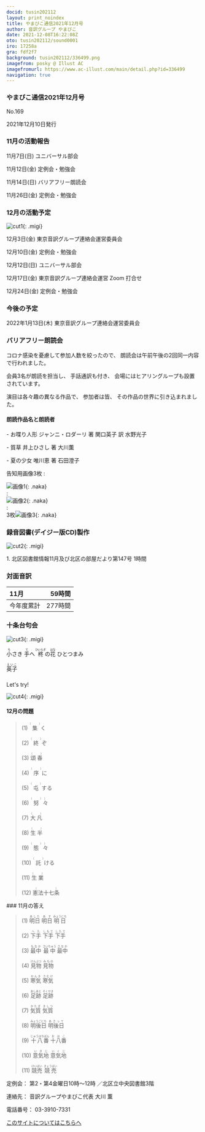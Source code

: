 ```yaml
---
docid: tusin202112
layout: print_noindex
title: やまびこ通信2021年12月号
author: 音訳グループ やまびこ
date: 2021-12-08T16:22:08Z
oto: tusin202112/sound0001
iro: 17258a
gra: fdf2f7
background: tusin202112/336499.png
imagefrom: posky @ Illust AC
imagefromurl: https://www.ac-illust.com/main/detail.php?id=336499
navigation: true
---
```



### <span data-dur="4.324" data-begin="2.750" id="xmri_0001" markdown="1">やまびこ通信2021年12月号</span>

<span data-dur="2.574" data-begin="7.074" id="xmri_0002" markdown="1">No.169</span>

<span data-dur="5.657" data-begin="9.648" id="xmri_0003" markdown="1">2021年12月10日発行</span>


### <span data-dur="3.608" data-begin="19.790" id="xmri_0006" markdown="1">11月の活動報告</span>

<span data-dur="2.297" data-begin="23.398" id="xmri_0007" markdown="1">11月7日(日) </span>
<span data-dur="2.503" data-begin="25.695" id="xmri_0008" markdown="1">ユニバーサル部会</span>

<span data-dur="2.494" data-begin="28.198" id="xmri_0009" markdown="1">11月12日(金) </span>
<span data-dur="2.986" data-begin="30.692" id="xmri_000A" markdown="1">定例会・勉強会</span>

<span data-dur="2.516" data-begin="33.678" id="xmri_000B" markdown="1">11月14日(日) </span>
<span data-dur="2.783" data-begin="36.194" id="xmri_000C" markdown="1">バリアフリー朗読会</span>

<span data-dur="2.742" data-begin="38.977" id="xmri_000D" markdown="1">11月26日(金) </span>
<span data-dur="4.386" data-begin="41.719" id="xmri_000E" markdown="1">定例会・勉強会</span>


### <span data-dur="3.367" data-begin="46.105" id="xmri_000F" markdown="1">12月の活動予定</span>

![cut1](media/tusin202112/cut1.png){: .migi}

<span data-dur="2.102" data-begin="51.322" id="xmri_0011" markdown="1">12月3日(金) </span>
<span data-dur="4.474" data-begin="53.424" id="xmri_0012" markdown="1">東京音訳グループ連絡会運営委員会</span>

<span data-dur="2.134" data-begin="57.898" id="xmri_0013" markdown="1">12月10日(金) </span>
<span data-dur="2.986" data-begin="60.032" id="xmri_0014" markdown="1">定例会・勉強会</span>

<span data-dur="2.41" data-begin="63.018" id="xmri_0015" markdown="1">12月12日(日) </span>
<span data-dur="2.504" data-begin="65.428" id="xmri_0016" markdown="1">ユニバーサル部会</span>

<span data-dur="2.494" data-begin="67.932" id="xmri_0017" markdown="1">12月17日(金) </span>
<span data-dur="5.166" data-begin="70.426" id="xmri_0018" markdown="1">東京音訳グループ連絡会運営 Zoom 打合せ</span>

<span data-dur="2.477" data-begin="75.592" id="xmri_0019" markdown="1">12月24日(金) </span>
<span data-dur="4.386" data-begin="78.069" id="xmri_001A" markdown="1">定例会・勉強会</span>


### <span data-dur="2.629" data-begin="82.455" id="xmri_001B" markdown="1">今後の予定</span>

<span data-dur="3.711" data-begin="85.084" id="xmri_001C" markdown="1">2022年1月13日(木) </span>
<span data-dur="5.874" data-begin="88.795" id="xmri_001D" markdown="1">東京音訳グループ連絡会運営委員会</span>


### <span data-dur="3.133" data-begin="94.669" id="xmri_001E" markdown="1">バリアフリー朗読会</span>

<span data-dur="3.932" data-begin="97.802" id="xmri_001F" markdown="1">コロナ感染を憂慮して参加人数を絞ったので、</span>
<span data-dur="6.399" data-begin="101.734" id="xmri_0020" markdown="1">朗読会は午前午後の2回同一内容で行われました。</span>

<span data-dur="2.835" data-begin="108.133" id="xmri_0021" markdown="1">会員3名が朗読を担当し、</span>
<span data-dur="1.787" data-begin="110.968" id="xmri_0022" markdown="1">手話通訳も付き、</span>
<span data-dur="4.905" data-begin="112.755" id="xmri_0023" markdown="1">会場にはヒアリングループも設置されています。</span>

<span data-dur="3.919" data-begin="117.660" id="xmri_0024" markdown="1">演目は各々趣の異なる作品で、</span>
<span data-dur="1.532" data-begin="121.579" id="xmri_0025" markdown="1">参加者は皆、</span>
<span data-dur="4.877" data-begin="123.111" id="xmri_0026" markdown="1">その作品の世界に引き込まれました。</span>

#### <span data-dur="2.884" data-begin="127.988" id="xmri_0027" markdown="1">朗読作品名と朗読者</span>

<span data-dur="1.499" data-begin="130.872" id="xmri_0028" markdown="1">- お喋り人形</span>
<span data-dur="3.429" data-begin="132.371" id="xmri_0029" markdown="1">ジャンニ・ロダーリ 著 関口英子 訳</span>
<span data-dur="1.869" data-begin="135.800" id="xmri_002A" markdown="1">水野光子</span>

<span data-dur="1.134" data-begin="137.669" id="xmri_002B" markdown="1">- 質草</span>
<span data-dur="1.757" data-begin="138.803" id="xmri_002C" markdown="1">井上ひさし 著</span>
<span data-dur="1.878" data-begin="140.560" id="xmri_002D" markdown="1">大川薫</span>

<span data-dur="1.411" data-begin="142.438" id="xmri_002E" markdown="1">- 夏の少女</span>
<span data-dur="1.689" data-begin="143.849" id="xmri_002F" markdown="1">唯川恵 著</span>
<span data-dur="2.561" data-begin="145.538" id="xmri_0030" markdown="1">石田澄子</span>

<span data-dur="3.174" data-begin="148.099" id="xmri_0031" markdown="1">告知用画像3枚</span>
: <div data-dur="25.973" data-begin="151.273" id="xmri_0032" markdown="1">![画像1](media/tusin202112/monitor1.png){: .naka}</div>
: <div data-dur="14.646" data-begin="177.246" id="xmri_0033" markdown="1">![画像2](media/tusin202112/monitor2.png){: .naka}</div>
: <div data-dur="23.49" data-begin="191.892" id="xmri_0034" markdown="1">3枚![画像3](media/tusin202112/monitor3.png){: .naka}</div><span data-dur="3.263" data-begin="215.382" id="xmri_0035" markdown="1"></span>


### <span data-dur="4.728" data-begin="218.645" id="xmri_0036" markdown="1">録音図書(デイジー版CD)製作</span>

![cut2](media/tusin202112/cut2.png){: .migi}



<span data-dur="0.816" data-begin="227.426" id="xmri_0039" markdown="1">1. </span>
<span data-dur="6.334" data-begin="228.242" id="xmri_003A" markdown="1">北区図書館情報11月及び北区の部屋だより第147号</span>
<span data-dur="3.417" data-begin="234.576" id="xmri_003B" markdown="1">1時間</span>


### <span data-dur="2.665" data-begin="237.993" id="xmri_003C" markdown="1">対面音訳</span>

<span data-dur="1.373" data-begin="240.658" id="xmri_003D" markdown="1">11月</span>|<span data-dur="2.317" data-begin="242.031" id="xmri_003E" markdown="1">59時間</span>
|:---|---:|
<span data-dur="1.591" data-begin="244.348" id="xmri_003F" markdown="1">今年度累計</span>|<span data-dur="4.301" data-begin="245.939" id="xmri_0040" markdown="1">277時間</span>


### <span data-dur="2.768" data-begin="250.240" id="xmri_0041" markdown="1">十条台句会</span>

![cut3](media/tusin202112/cut3.png){: .migi}

<span data-dur="9.025" data-begin="254.858" id="xmri_0043" markdown="1"><ruby>小<rp>(</rp><rt>ち</rt><rp>)</rp></ruby>さき <ruby>手<rp>(</rp><rt>て</rt><rp>)</rp></ruby>へ <ruby>柊<rp>(</rp><rt>ひいらぎ</rt><rp>)</rp></ruby>の<ruby>花<rp>(</rp><rt>はな</rt><rp>)</rp>
 </ruby>ひとつまみ</span>


<span data-dur="3.257" data-begin="263.883" id="xmri_0044" markdown="1" class="haigo"><ruby>英子<rp>(</rp><rt>えいこ</rt><rp>)</rp></ruby></span>


### 
<span data-dur="2.449" data-begin="267.640" id="xmri_0046" markdown="1">Let's try!</span>

![cut4](media/tusin202112/cut4.png){: .migi}


#### <span data-dur="2.914" data-begin="271.939" id="xmri_0048" markdown="1">12月の問題</span>





<blockquote markdown="1">
(1) <ruby>集<rp>(</rp><rt>（　　　）</rt><rp>)</rp></ruby>く

(2) <ruby>終<rp>(</rp><rt>（　　　）</rt><rp>)</rp></ruby>ぞ

(3) <ruby>頌春<rp>(</rp><rt>（　　　）</rt><rp>)</rp></ruby>

(4) <ruby>序<rp>(</rp><rt>（　　　）</rt><rp>)</rp></ruby>に

(5) <ruby>屯<rp>(</rp><rt>（　　　）</rt><rp>)</rp></ruby>する

(6) <ruby>努<rp>(</rp><rt>（　　　）</rt><rp>)</rp>々<rp>(</rp><rt>）</rt><rp>)</rp></ruby>

(7) <ruby>大凡<rp>(</rp><rt>（　　　）</rt><rp>)</rp></ruby>

(8) <ruby>生半<rp>(</rp><rt>（　　　）</rt><rp>)</rp></ruby>

(9) <ruby>態<rp>(</rp><rt>（　　　）</rt><rp>)</rp>々<rp>(</rp><rt>）</rt><rp>)</rp></ruby>

(10) <ruby>託<rp>(</rp><rt>（　　　）</rt><rp>)</rp></ruby>ける

(11) <ruby>生業<rp>(</rp><rt>（　　　）</rt><rp>)</rp></ruby>

(12) <ruby>憲法十七条<rp>(</rp><rt>（　　　）</rt><rp>)</rp></ruby>


</blockquote>
### <span data-dur="2.326" data-begin="279.378" id="xmri_004A" markdown="1">11月の答え</span>

<blockquote markdown="1">
<span data-dur="1.177" data-begin="281.704" id="xmri_004B" markdown="1">(1) </span>
<span data-dur="2.666" data-begin="282.881" id="xmri_004C" markdown="1"><ruby>明日<rp>(</rp><rt>あした</rt><rp>)</rp>
 </ruby><ruby>明日<rp>(</rp><rt>あす</rt><rp>)</rp></ruby> <ruby>明日<rp>(</rp><rt>みょうにち</rt><rp>)</rp></ruby></span>


<span data-dur="1.016" data-begin="285.547" id="xmri_004D" markdown="1">(2) </span>
<span data-dur="2.65" data-begin="286.563" id="xmri_004E" markdown="1"><ruby>下手<rp>(</rp><rt>へた</rt><rp>)</rp>
 </ruby><ruby>下手<rp>(</rp><rt>しもて</rt><rp>)</rp></ruby> <ruby>下手<rp>(</rp><rt>したて</rt><rp>)</rp></ruby></span>


<span data-dur="1.144" data-begin="289.213" id="xmri_004F" markdown="1">(3) </span>
<span data-dur="2.941" data-begin="290.357" id="xmri_0050" markdown="1"><ruby>最中<rp>(</rp><rt>もなか</rt><rp>)</rp>
 </ruby><ruby>最中<rp>(</rp><rt>さいちゅう</rt><rp>)</rp></ruby> <ruby>最中<rp>(</rp><rt>さなか</rt><rp>)</rp></ruby></span>


<span data-dur="1.119" data-begin="293.298" id="xmri_0051" markdown="1">(4) </span>
<span data-dur="2.201" data-begin="294.417" id="xmri_0052" markdown="1"><ruby>見物<rp>(</rp><rt>けんぶつ</rt><rp>)</rp>
 </ruby><ruby>見物<rp>(</rp><rt>みもの</rt><rp>)</rp></ruby></span>


<span data-dur="1.046" data-begin="296.618" id="xmri_0053" markdown="1">(5) </span>
<span data-dur="2.096" data-begin="297.664" id="xmri_0054" markdown="1"><ruby>寒気<rp>(</rp><rt>かんき</rt><rp>)</rp>
 </ruby><ruby>寒気<rp>(</rp><rt>さむけ</rt><rp>)</rp></ruby></span>


<span data-dur="1.177" data-begin="299.760" id="xmri_0055" markdown="1">(6) </span>
<span data-dur="2.425" data-begin="300.937" id="xmri_0056" markdown="1"><ruby>足跡<rp>(</rp><rt>あしあと</rt><rp>)</rp>
 </ruby><ruby>足跡<rp>(</rp><rt>そくせき</rt><rp>)</rp></ruby></span>


<span data-dur="1.17" data-begin="303.362" id="xmri_0057" markdown="1">(7) </span>
<span data-dur="2.072" data-begin="304.532" id="xmri_0058" markdown="1"><ruby>気質<rp>(</rp><rt>かたぎ</rt><rp>)</rp>
 </ruby><ruby>気質<rp>(</rp><rt>きしつ</rt><rp>)</rp></ruby></span>


<span data-dur="1.211" data-begin="306.604" id="xmri_0059" markdown="1">(8) </span>
<span data-dur="2.454" data-begin="307.815" id="xmri_005A" markdown="1"><ruby>明後日<rp>(</rp><rt>みょうごにち</rt><rp>)</rp>
 </ruby><ruby>明後日<rp>(</rp><rt>あさって</rt><rp>)</rp></ruby></span>


<span data-dur="1.197" data-begin="310.269" id="xmri_005B" markdown="1">(9) </span>
<span data-dur="2.395" data-begin="311.466" id="xmri_005C" markdown="1"><ruby>十八番<rp>(</rp><rt>じゅうはちばん</rt><rp>)</rp>
 </ruby><ruby>十八番<rp>(</rp><rt>おはこ</rt><rp>)</rp></ruby></span>


<span data-dur="1.137" data-begin="313.861" id="xmri_005D" markdown="1">(10) </span>
<span data-dur="2.038" data-begin="314.998" id="xmri_005E" markdown="1"><ruby>意気地<rp>(</rp><rt>いきじ</rt><rp>)</rp>
 </ruby><ruby>意気地<rp>(</rp><rt>いくじ</rt><rp>)</rp></ruby></span>


<span data-dur="1.434" data-begin="317.036" id="xmri_005F" markdown="1">(11) </span>
<span data-dur="2.144" data-begin="318.470" id="xmri_0060" markdown="1"><ruby>競売<rp>(</rp><rt>けいばい</rt><rp>)</rp>
 </ruby><ruby>競売<rp>(</rp><rt>きょうばい</rt><rp>)</rp></ruby></span>


</blockquote>


<span data-dur="1.205" data-begin="320.614" id="xmri_0061" markdown="1">定例会：</span>
<span data-dur="3.237" data-begin="321.819" id="xmri_0062" markdown="1">第2・第4金曜日10時～12時</span>
<span data-dur="3.047" data-begin="325.056" id="xmri_0063" markdown="1">／北区立中央図書館3階</span>  

<span data-dur="1.319" data-begin="328.103" id="xmri_0064" markdown="1">連絡先：</span>
<span data-dur="3.965" data-begin="329.422" id="xmri_0065" markdown="1">音訳グループやまびこ代表 大川 薫</span>  

<span data-dur="1.409" data-begin="333.387" id="xmri_0066" markdown="1">電話番号：</span>
<span data-dur="4.305" data-begin="334.796" id="xmri_0067" markdown="1">03-3910-7331</span>  

<a data-dur="5.93" data-begin="339.101" id="xmri_0068" markdown="1" href="mailto:ymbk2016ml@gmail.com?Subject=やまびこウェブサイトについて">このサイトについてはこちらへ</a>


